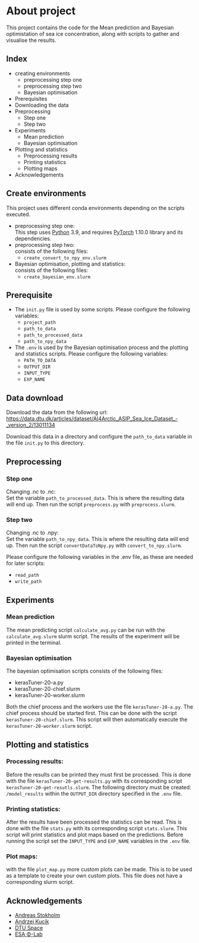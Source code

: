 

# About project
This project contains the code for the Mean prediction and Bayesian optimistation of sea ice concentration,
along with scripts to gather and visualise the results.


## Index
 - creating environments
   - preprocessing step one
   - preprocessing step two
   - Bayesian optimisation
 - Prerequisites
 - Downloading the data
 - Preprocessing
   - Step one
   - Step two
 - Experiments
   - Mean prediction
   - Bayesian optimisation
 - Plotting and statistics
   - Preprocessing results
   - Printing statistics
   - Plotting maps
 - Acknowledgements





## Create environments
This project uses different conda environments depending on the scripts executed.

- preprocessing step one:  
  This step uses [Python](https://www.python.org/) 3.9, and requires [PyTorch](https://www.pytorch.org/) 1.10.0 
library and its dependencies.
- preprocessing step two:  
  consists of the following files:
  - `create_convert_to_npy_env.slurm`
- Bayesian optimisation, plotting and statistics:  
  consists of the following files:
  - `create_bayesian_env.slurm`

## Prerequisite
- The `init.py` file is used by some scripts. Please configure the following variables:
  - `project_path`
  - `path_to_data` 
  - `path_to_processed_data`
  - `path_to_npy_data`
- The `.env` is used by the Bayesian optimisation process and the plotting and statistics scripts.
Please configure the following variables:
  - `PATH_TO_DATA`
  - `OUTPUT_DIR`
  - `INPUT_TYPE`
  - `EXP_NAME`
  




## Data download
Download the data from the following url:
https://data.dtu.dk/articles/dataset/AI4Arctic_ASIP_Sea_Ice_Dataset_-_version_2/13011134

Download this data in a directory and configure the `path_to_data` variable in the file `init.py` to this directory.


## Preprocessing
### Step one
Changing .nc to .nc:  
  Set the variable `path_to_processed_data`. This is where the resulting data will end up.
  Then run the script `preprocess.py` with `preprocess.slurm`. 

### Step two
Changing .nc to .npy:  
  Set the variable `path_to_npy_data`. This is where the resulting data will end up.
  Then run the script `convertDataToNpy.py` with `convert_to_npy.slurm`. 
  
Please configure the following variables in the .env file, as these are needed for later scripts:
  - `read_path`
  - `write_path`



## Experiments
### Mean prediction
The mean predicting script `calculate_avg.py` can be run with the `calculate_avg.slurm` slurm script.
The results of the experiment will be printed in the terminal.




### Bayesian optimisation
The bayesian optimisation scripts consists of the following files:  
  - kerasTuner-20-a.py  
  - kerasTuner-20-chief.slurm
  - kerasTuner-20-worker.slurm  

Both the chief process and the workers use the file `kerasTuner-20-a.py`. The chief process should be started first.
This can be done with the script `kerasTuner-20-chief.slurm`. 
This script will then automatically execute the `kerasTuner-20-worker.slurm` script.




## Plotting and statistics
### Processing results:
Before the results can be printed they must first be processed. This is done with the file `kerasTuner-20-get-results.py`
with its corresponding script `kerasTuner-20-get-resutls.slurm`. The following directory must be created: 
`/model_results` within the `OUTPUT_DIR` directory specified in the `.env` file.

### Printing statistics:
After the results have been processed the statistics can be read. This is done with the file `stats.py`
with its corresponding script `stats.slurm`. This script will print statistics and plot maps based on the predictions.
Before running the script set the `INPUT_TYPE` and `EXP_NAME` variables in the `.env` file.

### Plot maps:
with the file `plot_map.py` more custom plots can be made. This is to be used as a template to create your own custom plots. 
This file does not have a corresponding slurm script.

## Acknowledgements
* [Andreas Stokholm](https://github.com/astokholm/)
* [Andrzej Kucik](https://github.com/AndrzejKucik/)
* [DTU Space](https://www.space.dtu.dk/)
* [ESA &Phi;-Lab](https://philab.phi.esa.int/) 

